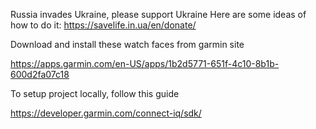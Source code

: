 Russia invades Ukraine, please support Ukraine
Here are some ideas of how to do it: https://savelife.in.ua/en/donate/

Download and install these watch faces from garmin site

https://apps.garmin.com/en-US/apps/1b2d5771-651f-4c10-8b1b-600d2fa07c18

To setup project locally, follow this guide

https://developer.garmin.com/connect-iq/sdk/


